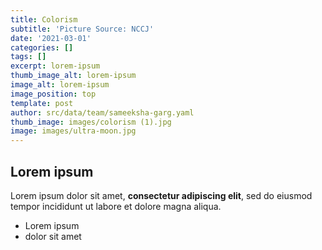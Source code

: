 ```yaml
---
title: Colorism
subtitle: 'Picture Source: NCCJ'
date: '2021-03-01'
categories: []
tags: []
excerpt: lorem-ipsum
thumb_image_alt: lorem-ipsum
image_alt: lorem-ipsum
image_position: top
template: post
author: src/data/team/sameeksha-garg.yaml
thumb_image: images/colorism (1).jpg
image: images/ultra-moon.jpg
---
```

## Lorem ipsum

Lorem ipsum dolor sit amet, **consectetur adipiscing elit**, sed do eiusmod tempor incididunt ut labore et dolore magna aliqua.

- Lorem ipsum
- dolor sit amet